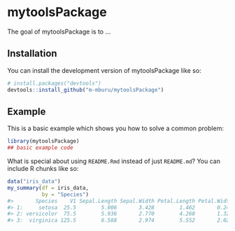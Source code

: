 
<!-- README.md is generated from README.Rmd. Please edit that file -->

# mytoolsPackage

<!-- badges: start -->
<!-- badges: end -->

The goal of mytoolsPackage is to …

## Installation

You can install the development version of mytoolsPackage like so:

``` r
# install.packages("devtools")
devtools::install_github("m-mburu/mytoolsPackage")
```

## Example

This is a basic example which shows you how to solve a common problem:

``` r
library(mytoolsPackage)
## basic example code
```

What is special about using `README.Rmd` instead of just `README.md`?
You can include R chunks like so:

``` r
data("iris_data")
my_summary(df = iris_data,
           by = "Species")
#>       Species    V1 Sepal.Length Sepal.Width Petal.Length Petal.Width
#> 1:     setosa  25.5        5.006       3.428        1.462       0.246
#> 2: versicolor  75.5        5.936       2.770        4.260       1.326
#> 3:  virginica 125.5        6.588       2.974        5.552       2.026
```
